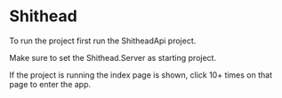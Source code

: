 # Shithead

To run the project first run the ShitheadApi project.

Make sure to set the Shithead.Server as starting project.

If the project is running the index page is shown, click 10+ times on that page to enter the app.